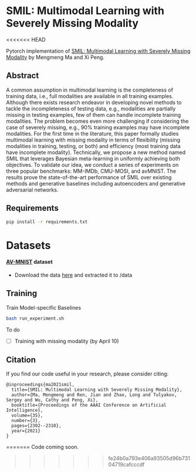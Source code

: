 # SMIL: Multimodal Learning with Severely Missing Modality
<<<<<<< HEAD

Pytorch implementation of [SMIL: Multimodal Learning with Severely Missing Modality](https://arxiv.org/pdf/2103.05677.pdf) by Mengmeng Ma and Xi Peng.

## Abstract

A common assumption in multimodal learning is the completeness of training data, i.e., full modalities are available in all training examples. Although there exists research endeavor in developing novel methods to tackle the incompleteness of testing data, e.g., modalities are partially missing in testing examples, few of them can handle incomplete training modalities. The problem becomes even more challenging if considering the case of severely missing, e.g., 90% training examples may have incomplete modalities. For the first time in the literature, this paper formally studies multimodal learning with missing modality in terms of flexibility (missing modalities in training, testing, or both) and efficiency (most training data have incomplete modality). Technically, we propose a new method named SMIL that leverages Bayesian meta-learning in uniformly achieving both objectives. To validate our idea, we conduct a series of experiments on three popular benchmarks: MM-IMDb, CMU-MOSI, and avMNIST. The results prove the state-of-the-art performance of SMIL over existing methods and generative baselines including autoencoders and generative adversarial networks.

## Requirements

```bash
pip install -r requirements.txt
```

# Datasets

#### [AV-MNIST](https://arxiv.org/abs/1808.07275) dataset

- Download the data [here](https://drive.google.com/file/d/1JTS--8d_BxzZfhQfSAAYeYTjCdUbJyuD/view?usp=sharing) and extracted it to /data

## Training

Train Model-specific Baselines

```bash
bash run_experiment.sh
```

To do

- [ ] Training with missing modality (by April 10)

## Citation

If you find our code useful in your research, please consider citing:

```
@inproceedings{ma2021smil,
  title={SMIL: Multimodal Learning with Severely Missing Modality},
  author={Ma, Mengmeng and Ren, Jian and Zhao, Long and Tulyakov, Sergey and Wu, Cathy and Peng, Xi},
  booktitle={Proceedings of the AAAI Conference on Artificial Intelligence},
  volume={35},
  number={3},
  pages={2302--2310},
  year={2021}
}
```

=======
Code coming soon.
>>>>>>> fe24b0a793e406a93505d96b73104719cafcccdf

